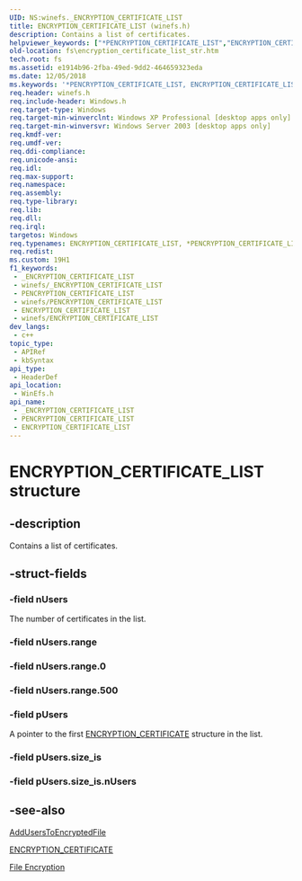```yaml
---
UID: NS:winefs._ENCRYPTION_CERTIFICATE_LIST
title: ENCRYPTION_CERTIFICATE_LIST (winefs.h)
description: Contains a list of certificates.
helpviewer_keywords: ["*PENCRYPTION_CERTIFICATE_LIST","ENCRYPTION_CERTIFICATE_LIST","ENCRYPTION_CERTIFICATE_LIST structure [Files]","PENCRYPTION_CERTIFICATE_LIST","PENCRYPTION_CERTIFICATE_LIST structure pointer [Files]","_win32_encryption_certificate_list_str","base.encryption_certificate_list_str","fs.encryption_certificate_list_str","winefs/ENCRYPTION_CERTIFICATE_LIST","winefs/PENCRYPTION_CERTIFICATE_LIST"]
old-location: fs\encryption_certificate_list_str.htm
tech.root: fs
ms.assetid: e1914b96-2fba-49ed-9dd2-464659323eda
ms.date: 12/05/2018
ms.keywords: '*PENCRYPTION_CERTIFICATE_LIST, ENCRYPTION_CERTIFICATE_LIST, ENCRYPTION_CERTIFICATE_LIST structure [Files], PENCRYPTION_CERTIFICATE_LIST, PENCRYPTION_CERTIFICATE_LIST structure pointer [Files], _win32_encryption_certificate_list_str, base.encryption_certificate_list_str, fs.encryption_certificate_list_str, winefs/ENCRYPTION_CERTIFICATE_LIST, winefs/PENCRYPTION_CERTIFICATE_LIST'
req.header: winefs.h
req.include-header: Windows.h
req.target-type: Windows
req.target-min-winverclnt: Windows XP Professional [desktop apps only]
req.target-min-winversvr: Windows Server 2003 [desktop apps only]
req.kmdf-ver: 
req.umdf-ver: 
req.ddi-compliance: 
req.unicode-ansi: 
req.idl: 
req.max-support: 
req.namespace: 
req.assembly: 
req.type-library: 
req.lib: 
req.dll: 
req.irql: 
targetos: Windows
req.typenames: ENCRYPTION_CERTIFICATE_LIST, *PENCRYPTION_CERTIFICATE_LIST
req.redist: 
ms.custom: 19H1
f1_keywords:
 - _ENCRYPTION_CERTIFICATE_LIST
 - winefs/_ENCRYPTION_CERTIFICATE_LIST
 - PENCRYPTION_CERTIFICATE_LIST
 - winefs/PENCRYPTION_CERTIFICATE_LIST
 - ENCRYPTION_CERTIFICATE_LIST
 - winefs/ENCRYPTION_CERTIFICATE_LIST
dev_langs:
 - c++
topic_type:
 - APIRef
 - kbSyntax
api_type:
 - HeaderDef
api_location:
 - WinEfs.h
api_name:
 - _ENCRYPTION_CERTIFICATE_LIST
 - PENCRYPTION_CERTIFICATE_LIST
 - ENCRYPTION_CERTIFICATE_LIST
---
```


# ENCRYPTION_CERTIFICATE_LIST structure


## -description

Contains a list of certificates.

## -struct-fields

### -field nUsers

The number of certificates in the list.

### -field nUsers.range

### -field nUsers.range.0

### -field nUsers.range.500

### -field pUsers

A pointer to the first 
						<a href="/windows/desktop/api/winefs/ns-winefs-encryption_certificate">ENCRYPTION_CERTIFICATE</a> structure in the list.

### -field pUsers.size_is

### -field pUsers.size_is.nUsers

## -see-also

<a href="/windows/desktop/api/winefs/nf-winefs-adduserstoencryptedfile">AddUsersToEncryptedFile</a>



<a href="/windows/desktop/api/winefs/ns-winefs-encryption_certificate">ENCRYPTION_CERTIFICATE</a>



<a href="/windows/desktop/FileIO/file-encryption">File Encryption</a>

